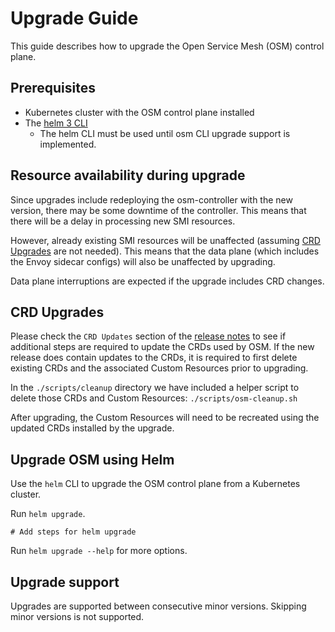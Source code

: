 # Upgrade Guide

This guide describes how to upgrade the Open Service Mesh (OSM) control plane.

## Prerequisites
- Kubernetes cluster with the OSM control plane installed
- The [helm 3 CLI](https://helm.sh/docs/intro/install/) 
  - The helm CLI must be used until osm CLI upgrade support is implemented.

## Resource availability during upgrade
Since upgrades include redeploying the osm-controller with the new version, there may be some downtime of the controller. This means that there will be a delay in processing new SMI resources. 

However, already existing SMI resources will be unaffected (assuming [CRD Upgrades](#CRD-Upgrades) are not needed). This means that the data plane (which includes the Envoy sidecar configs) will also be unaffected by upgrading. 

Data plane interruptions are expected if the upgrade includes CRD changes.

## CRD Upgrades
Please check the `CRD Updates` section of the [release notes](https://github.com/openservicemesh/osm/releases) to see if additional steps are required to update the CRDs used by OSM. If the new release does contain updates to the CRDs, it is required to first delete existing CRDs and the associated Custom Resources prior to upgrading.

In the `./scripts/cleanup` directory we have included a helper script to delete those CRDs and Custom Resources: `./scripts/osm-cleanup.sh`

After upgrading, the Custom Resources will need to be recreated using the updated CRDs installed by the upgrade.

## Upgrade OSM using Helm
Use the `helm` CLI to upgrade the OSM control plane from a Kubernetes cluster.

Run `helm upgrade`. 
```console
# Add steps for helm upgrade
```

Run `helm upgrade --help` for more options.

## Upgrade support
Upgrades are supported between consecutive minor versions. Skipping minor versions is not supported.

